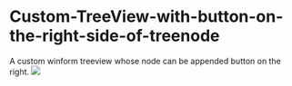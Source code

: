 # Custom-TreeView-with-button-on-the-right-side-of-treenode
A custom winform treeview whose node can be appended button on the right.
![](https://img-blog.csdnimg.cn/20190413105813979.gif)
